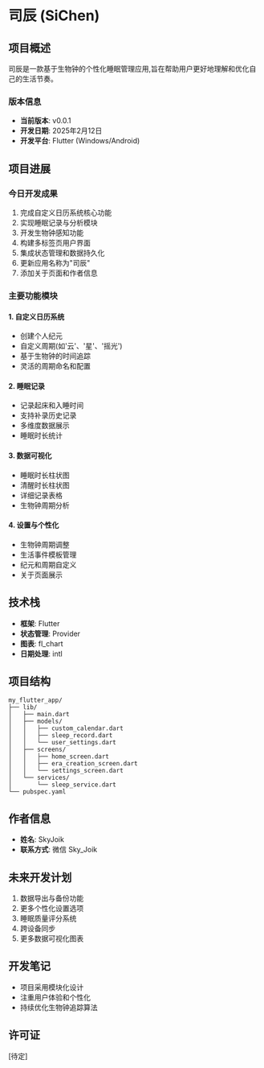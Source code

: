 # 司辰 (SiChen)

## 项目概述
司辰是一款基于生物钟的个性化睡眠管理应用,旨在帮助用户更好地理解和优化自己的生活节奏。

### 版本信息
- **当前版本**: v0.0.1
- **开发日期**: 2025年2月12日
- **开发平台**: Flutter (Windows/Android)

## 项目进展

### 今日开发成果
1. 完成自定义日历系统核心功能
2. 实现睡眠记录与分析模块
3. 开发生物钟感知功能
4. 构建多标签页用户界面
5. 集成状态管理和数据持久化
6. 更新应用名称为"司辰"
7. 添加关于页面和作者信息

### 主要功能模块

#### 1. 自定义日历系统
- 创建个人纪元
- 自定义周期(如'云'、'星'、'摇光')
- 基于生物钟的时间追踪
- 灵活的周期命名和配置

#### 2. 睡眠记录
- 记录起床和入睡时间
- 支持补录历史记录
- 多维度数据展示
- 睡眠时长统计

#### 3. 数据可视化
- 睡眠时长柱状图
- 清醒时长柱状图
- 详细记录表格
- 生物钟周期分析

#### 4. 设置与个性化
- 生物钟周期调整
- 生活事件模板管理
- 纪元和周期自定义
- 关于页面展示

## 技术栈
- **框架**: Flutter
- **状态管理**: Provider
- **图表**: fl_chart
- **日期处理**: intl

## 项目结构
```
my_flutter_app/
├── lib/
│   ├── main.dart
│   ├── models/
│   │   ├── custom_calendar.dart
│   │   ├── sleep_record.dart
│   │   └── user_settings.dart
│   ├── screens/
│   │   ├── home_screen.dart
│   │   ├── era_creation_screen.dart
│   │   └── settings_screen.dart
│   └── services/
│       └── sleep_service.dart
└── pubspec.yaml
```

## 作者信息
- **姓名**: SkyJoik
- **联系方式**: 微信 Sky_Joik

## 未来开发计划
1. 数据导出与备份功能
2. 更多个性化设置选项
3. 睡眠质量评分系统
4. 跨设备同步
5. 更多数据可视化图表

## 开发笔记
- 项目采用模块化设计
- 注重用户体验和个性化
- 持续优化生物钟追踪算法

## 许可证
[待定]
